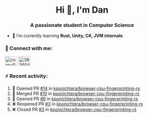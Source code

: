 <h1 align="center">Hi 👋, I'm Dan</h1>
<h3 align="center">A passionate student in Computer Science</h3>

- 🌱 I’m currently learning **Rust, Unity, C#, JVM internals**

### :rocket: Connect with me:</h3>
<p align="left">
<a href="https://linkedin.com/in/cornul11" target="blank"><img align="center" src="https://raw.githubusercontent.com/rahuldkjain/github-profile-readme-generator/master/src/images/icons/Social/linked-in-alt.svg" alt="cornul11" height="30" width="40" /></a>
<a href="https://stackoverflow.com/users/3826046" target="blank"><img align="center" src="https://raw.githubusercontent.com/rahuldkjain/github-profile-readme-generator/master/src/images/icons/Social/stack-overflow.svg" alt="3826046" height="30" width="40" /></a>
</p>

### :zap: Recent activity:
<!--START_SECTION:activity-->
1. 💪 Opened PR [#14](https://github.com/kponichtera/browser-cpu-fingerprinting-rs/pull/14) in [kponichtera/browser-cpu-fingerprinting-rs](https://github.com/kponichtera/browser-cpu-fingerprinting-rs)
2. 🎉 Merged PR [#10](https://github.com/kponichtera/browser-cpu-fingerprinting-rs/pull/10) in [kponichtera/browser-cpu-fingerprinting-rs](https://github.com/kponichtera/browser-cpu-fingerprinting-rs)
3. 💪 Opened PR [#9](https://github.com/kponichtera/browser-cpu-fingerprinting-rs/pull/9) in [kponichtera/browser-cpu-fingerprinting-rs](https://github.com/kponichtera/browser-cpu-fingerprinting-rs)
4. ❌ Reopened PR [#3](https://github.com/kponichtera/browser-cpu-fingerprinting-rs/pull/3) in [kponichtera/browser-cpu-fingerprinting-rs](https://github.com/kponichtera/browser-cpu-fingerprinting-rs)
5. ❌ Closed PR [#3](https://github.com/kponichtera/browser-cpu-fingerprinting-rs/pull/3) in [kponichtera/browser-cpu-fingerprinting-rs](https://github.com/kponichtera/browser-cpu-fingerprinting-rs)
<!--END_SECTION:activity-->
